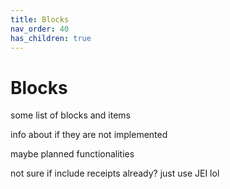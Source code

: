 ```yaml
---
title: Blocks
nav_order: 40
has_children: true
---
```

# Blocks

some list of blocks and items

info about if they are not implemented

maybe planned functionalities

not sure if include receipts already? just use JEI lol

